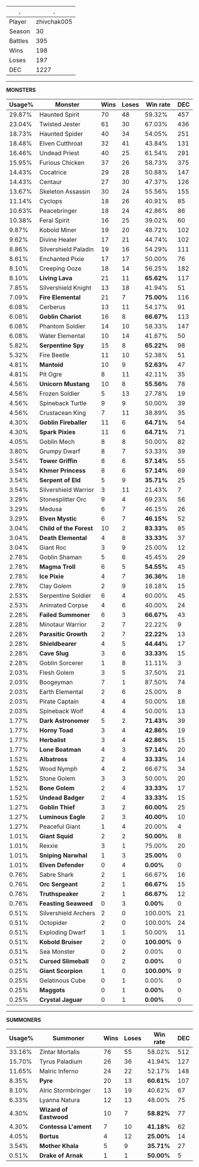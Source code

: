 .|.
|-|-
Player|zhivchak005
Season|30
Battles|395
Wins|198
Loses|197
DEC|1227

---
**MONSTERS**

Usage%|Monster|Wins|Loses|Win rate|DEC|
-|-|-|-|-|-|
29.87%|Haunted Spirit|70|48|59.32%|457|
23.04%|Twisted Jester|61|30|67.03%|436|
18.73%|Haunted Spider|40|34|54.05%|251|
18.48%|Elven Cutthroat|32|41|43.84%|131|
16.46%|Undead Priest|40|25|61.54%|291|
15.95%|Furious Chicken|37|26|58.73%|375|
14.43%|Cocatrice|29|28|50.88%|147|
14.43%|Centaur|27|30|47.37%|126|
13.67%|Skeleton Assassin|30|24|55.56%|155|
11.14%|Cyclops|18|26|40.91%|85|
10.63%|Peacebringer|18|24|42.86%|86|
10.38%|Feral Spirit|16|25|39.02%|60|
9.87%|Kobold Miner|19|20|48.72%|102|
9.62%|Divine Healer|17|21|44.74%|102|
8.86%|Silvershield Paladin|19|16|54.29%|111|
8.61%|Enchanted Pixie|17|17|50.00%|76|
8.10%|Creeping Ooze|18|14|56.25%|182|
8.10%|**Living Lava**|21|11|**65.62%**|117|
7.85%|Silvershield Knight|13|18|41.94%|51|
7.09%|**Fire Elemental**|21|7|**75.00%**|116|
6.08%|Cerberus|13|11|54.17%|91|
6.08%|**Goblin Chariot**|16|8|**66.67%**|113|
6.08%|Phantom Soldier|14|10|58.33%|147|
6.08%|Water Elemental|10|14|41.67%|50|
5.82%|**Serpentine Spy**|15|8|**65.22%**|98|
5.32%|Fire Beetle|11|10|52.38%|51|
4.81%|**Mantoid**|10|9|**52.63%**|47|
4.81%|Pit Ogre|8|11|42.11%|35|
4.56%|**Unicorn Mustang**|10|8|**55.56%**|78|
4.56%|Frozen Soldier|5|13|27.78%|19|
4.56%|Spineback Turtle|9|9|50.00%|39|
4.56%|Crustacean King|7|11|38.89%|35|
4.30%|**Goblin Fireballer**|11|6|**64.71%**|54|
4.30%|**Spark Pixies**|11|6|**64.71%**|71|
4.05%|Goblin Mech|8|8|50.00%|82|
3.80%|Grumpy Dwarf|8|7|53.33%|39|
3.54%|**Tower Griffin**|8|6|**57.14%**|55|
3.54%|**Khmer Princess**|8|6|**57.14%**|69|
3.54%|**Serpent of Eld**|5|9|**35.71%**|25|
3.54%|Silvershield Warrior|3|11|21.43%|7|
3.29%|Stonesplitter Orc|9|4|69.23%|56|
3.29%|Medusa|6|7|46.15%|26|
3.29%|**Elven Mystic**|6|7|**46.15%**|52|
3.04%|**Child of the Forest**|10|2|**83.33%**|85|
3.04%|**Death Elemental**|4|8|**33.33%**|37|
3.04%|Giant Roc|3|9|25.00%|12|
2.78%|Goblin Shaman|5|6|45.45%|29|
2.78%|**Magma Troll**|6|5|**54.55%**|45|
2.78%|**Ice Pixie**|4|7|**36.36%**|18|
2.78%|Clay Golem|2|9|18.18%|15|
2.53%|Serpentine Soldier|6|4|60.00%|45|
2.53%|Animated Corpse|4|6|40.00%|24|
2.28%|**Failed Summoner**|6|3|**66.67%**|43|
2.28%|Minotaur Warrior|2|7|22.22%|9|
2.28%|**Parasitic Growth**|2|7|**22.22%**|13|
2.28%|**Shieldbearer**|4|5|**44.44%**|17|
2.28%|**Cave Slug**|3|6|**33.33%**|15|
2.28%|Goblin Sorcerer|1|8|11.11%|3|
2.03%|Flesh Golem|3|5|37.50%|21|
2.03%|Boogeyman|7|1|87.50%|74|
2.03%|Earth Elemental|2|6|25.00%|8|
2.03%|Pirate Captain|4|4|50.00%|18|
2.03%|Spineback Wolf|4|4|50.00%|13|
1.77%|**Dark Astronomer**|5|2|**71.43%**|39|
1.77%|**Horny Toad**|3|4|**42.86%**|19|
1.77%|**Herbalist**|3|4|**42.86%**|15|
1.77%|**Lone Boatman**|4|3|**57.14%**|20|
1.52%|**Albatross**|2|4|**33.33%**|14|
1.52%|Wood Nymph|4|2|66.67%|34|
1.52%|Stone Golem|3|3|50.00%|20|
1.52%|**Bone Golem**|2|4|**33.33%**|17|
1.52%|**Undead Badger**|2|4|**33.33%**|15|
1.27%|**Goblin Thief**|3|2|**60.00%**|25|
1.27%|**Luminous Eagle**|2|3|**40.00%**|10|
1.27%|Peaceful Giant|1|4|20.00%|4|
1.01%|**Giant Squid**|2|2|**50.00%**|8|
1.01%|Rexxie|3|1|75.00%|20|
1.01%|**Sniping Narwhal**|1|3|**25.00%**|0|
1.01%|**Elven Defender**|0|4|**0.00%**|0|
0.76%|Sabre Shark|2|1|66.67%|16|
0.76%|**Orc Sergeant**|2|1|**66.67%**|15|
0.76%|**Truthspeaker**|2|1|**66.67%**|12|
0.76%|**Feasting Seaweed**|0|3|**0.00%**|0|
0.51%|Silvershield Archers|2|0|100.00%|21|
0.51%|Octopider|2|0|100.00%|24|
0.51%|Exploding Dwarf|1|1|50.00%|11|
0.51%|**Kobold Bruiser**|2|0|**100.00%**|9|
0.51%|Sea Monster|0|2|0.00%|0|
0.51%|**Cursed Slimeball**|0|2|**0.00%**|0|
0.25%|**Giant Scorpion**|1|0|**100.00%**|9|
0.25%|Gelatinous Cube|0|1|0.00%|0|
0.25%|**Maggots**|0|1|**0.00%**|0|
0.25%|**Crystal Jaguar**|0|1|**0.00%**|0|

---
**SUMMONERS**

Usage%|Summoner|Wins|Loses|Win rate|DEC|
-|-|-|-|-|-|
33.16%|Zintar Mortalis|76|55|58.02%|512|
15.70%|Tyrus Paladium|26|36|41.94%|127|
11.65%|Malric Inferno|24|22|52.17%|148|
8.35%|**Pyre**|20|13|**60.61%**|107|
8.10%|Alric Stormbringer|13|19|40.62%|67|
6.33%|Lyanna Natura|12|13|48.00%|75|
4.30%|**Wizard of Eastwood**|10|7|**58.82%**|77|
4.30%|**Contessa L'ament**|7|10|**41.18%**|62|
4.05%|**Bortus**|4|12|**25.00%**|14|
3.54%|**Mother Khala**|5|9|**35.71%**|27|
0.51%|**Drake of Arnak**|1|1|**50.00%**|5|
